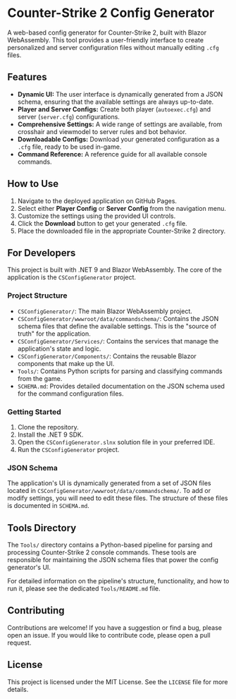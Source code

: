# Counter-Strike 2 Config Generator

A web-based config generator for Counter-Strike 2, built with Blazor WebAssembly. This tool provides a user-friendly interface to create personalized and server configuration files without manually editing `.cfg` files.

## Features

*   **Dynamic UI:** The user interface is dynamically generated from a JSON schema, ensuring that the available settings are always up-to-date.
*   **Player and Server Configs:** Create both player (`autoexec.cfg`) and server (`server.cfg`) configurations.
*   **Comprehensive Settings:** A wide range of settings are available, from crosshair and viewmodel to server rules and bot behavior.
*   **Downloadable Configs:** Download your generated configuration as a `.cfg` file, ready to be used in-game.
*   **Command Reference:** A reference guide for all available console commands.

## How to Use

1.  Navigate to the deployed application on GitHub Pages.
2.  Select either **Player Config** or **Server Config** from the navigation menu.
3.  Customize the settings using the provided UI controls.
4.  Click the **Download** button to get your generated `.cfg` file.
5.  Place the downloaded file in the appropriate Counter-Strike 2 directory.

## For Developers

This project is built with .NET 9 and Blazor WebAssembly. The core of the application is the `CSConfigGenerator` project.

### Project Structure

*   `CSConfigGenerator/`: The main Blazor WebAssembly project.
*   `CSConfigGenerator/wwwroot/data/commandschema/`: Contains the JSON schema files that define the available settings. This is the "source of truth" for the application.
*   `CSConfigGenerator/Services/`: Contains the services that manage the application's state and logic.
*   `CSConfigGenerator/Components/`: Contains the reusable Blazor components that make up the UI.
*   `Tools/`: Contains Python scripts for parsing and classifying commands from the game.
*   `SCHEMA.md`: Provides detailed documentation on the JSON schema used for the command configuration files.

### Getting Started

1.  Clone the repository.
2.  Install the .NET 9 SDK.
3.  Open the `CSConfigGenerator.slnx` solution file in your preferred IDE.
4.  Run the `CSConfigGenerator` project.

### JSON Schema

The application's UI is dynamically generated from a set of JSON files located in `CSConfigGenerator/wwwroot/data/commandschema/`. To add or modify settings, you will need to edit these files. The structure of these files is documented in `SCHEMA.md`.

## Tools Directory

The `Tools/` directory contains a Python-based pipeline for parsing and processing Counter-Strike 2 console commands. These tools are responsible for maintaining the JSON schema files that power the config generator's UI.

For detailed information on the pipeline's structure, functionality, and how to run it, please see the dedicated `Tools/README.md` file.

## Contributing

Contributions are welcome! If you have a suggestion or find a bug, please open an issue. If you would like to contribute code, please open a pull request.

## License

This project is licensed under the MIT License. See the `LICENSE` file for more details.
